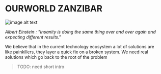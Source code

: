 # OURWORLD ZANZIBAR 

![image alt text](img/high_level_country_overview.png)


*Albert Einstein : "Insanity is doing the same thing over and over again and expecting different results."*

We believe that in the current technology ecosystem a lot of solutions are like painkillers, they layer a quick fix on a broken system. We need real solutions which go back to the root of the problem

> TODO: need short intro

